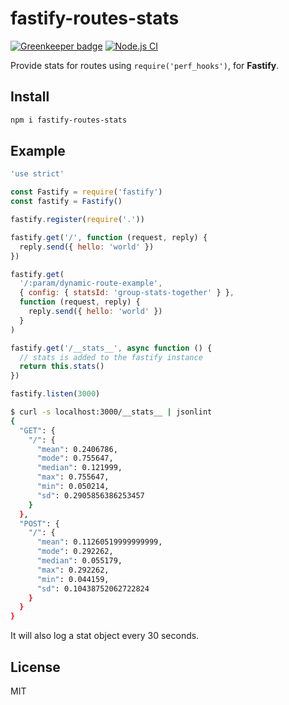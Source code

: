# fastify-routes-stats

[![Greenkeeper badge](https://badges.greenkeeper.io/fastify/fastify-routes-stats.svg)](https://greenkeeper.io/) [![Node.js CI](https://github.com/fastify/fastify-routes-stats/workflows/Node.js%20CI/badge.svg)](https://github.com/fastify/fastify-routes-stats/actions)

Provide stats for routes using `require('perf_hooks')`, for **Fastify**.

## Install

```sh
npm i fastify-routes-stats
```

## Example

```js
'use strict'

const Fastify = require('fastify')
const fastify = Fastify()

fastify.register(require('.'))

fastify.get('/', function (request, reply) {
  reply.send({ hello: 'world' })
})

fastify.get(
  '/:param/dynamic-route-example',
  { config: { statsId: 'group-stats-together' } },
  function (request, reply) {
    reply.send({ hello: 'world' })
  }
)

fastify.get('/__stats__', async function () {
  // stats is added to the fastify instance
  return this.stats()
})

fastify.listen(3000)
```

```sh
$ curl -s localhost:3000/__stats__ | jsonlint
{
  "GET": {
    "/": {
      "mean": 0.2406786,
      "mode": 0.755647,
      "median": 0.121999,
      "max": 0.755647,
      "min": 0.050214,
      "sd": 0.2905856386253457
    }
  },
  "POST": {
    "/": {
      "mean": 0.11260519999999999,
      "mode": 0.292262,
      "median": 0.055179,
      "max": 0.292262,
      "min": 0.044159,
      "sd": 0.10438752062722824
    }
  }
}
```

It will also log a stat object every 30 seconds.

## License

MIT
